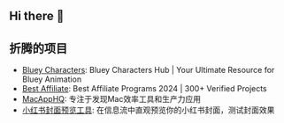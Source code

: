 ## Hi there 👋


## 折腾的项目

- [Bluey Characters](https://www.buleycharacters.org): Bluey Characters Hub | Your Ultimate Resource for Bluey Animation
- [Best Affiliate](https://www.bestaffiliate.link): Best Affiliate Programs 2024 | 300+ Verified Projects
- [MacAppHQ](https://www.macapphq.com): 专注于发现Mac效率工具和生产力应用
- [小红书封面预览工具](https://www.covertester.ifoz.net): 在信息流中直观预览你的小红书封面，测试封面效果
